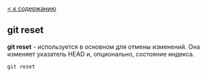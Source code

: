 [ < к содержанию](./readme.md)

## git reset

**git reset** - используется в основном для отмены изменений. Она изменяет указатель HEAD и, опционально, состояние индекса.



```bash=
git reset
```

